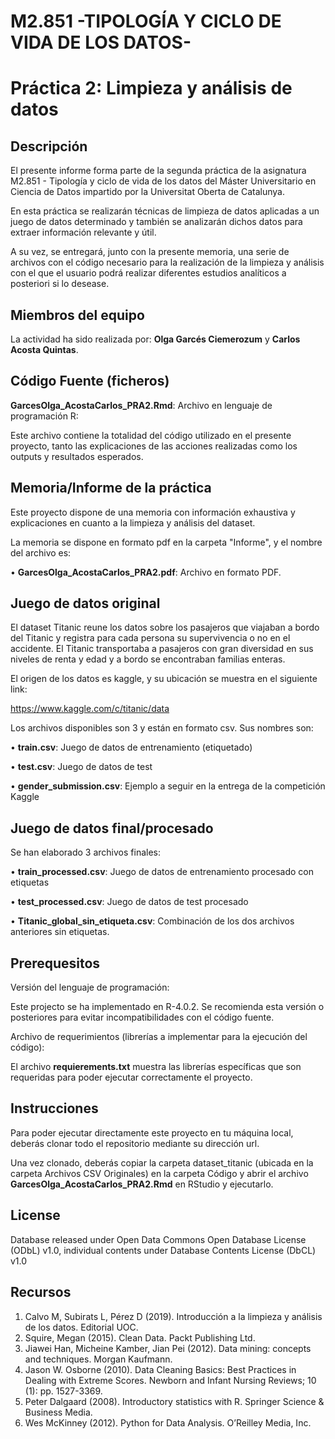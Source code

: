 # M2.851 -TIPOLOGÍA Y CICLO DE VIDA DE LOS DATOS-
# Práctica 2: Limpieza y análisis de datos

## Descripción

El presente informe forma parte de la segunda  práctica de la asignatura M2.851 - Tipología y ciclo de vida de los datos del Máster Universitario en Ciencia de Datos impartido por la Universitat Oberta de Catalunya.<p>

En esta práctica se realizarán técnicas de limpieza de datos aplicadas a un juego de datos determinado y también se analizarán dichos datos para extraer información relevante y útil.<p>

A su vez, se entregará, junto con la presente memoria, una serie de archivos con el código necesario para la realización de la limpieza y análisis con el que el usuario podrá realizar diferentes estudios analíticos a posteriori si lo desease.<p>


## Miembros del equipo

La actividad ha sido realizada por: **Olga Garcés Ciemerozum** y **Carlos Acosta Quintas**.
 
  
## Código Fuente (ficheros) 

**GarcesOlga_AcostaCarlos_PRA2.Rmd**: Archivo en lenguaje de programación R:<p>

Este archivo contiene la totalidad del código utilizado en el presente proyecto, tanto las explicaciones de las acciones realizadas como los outputs y resultados esperados.<p>

## Memoria/Informe de la práctica

Este proyecto dispone de una memoria con información exhaustiva y explicaciones en cuanto a la limpieza y análisis del dataset.<p>
La memoria se dispone en formato pdf en la carpeta "Informe", y el nombre del archivo es:
  
• **GarcesOlga_AcostaCarlos_PRA2.pdf**: Archivo en formato PDF.<p>

  
## Juego de datos original
  
El dataset Titanic reune los datos sobre los pasajeros que viajaban a bordo del Titanic y registra para cada persona su supervivencia o no en el accidente. El Titanic transportaba a pasajeros con gran diversidad en sus niveles de renta y edad y a bordo se encontraban familias enteras.

El origen de los datos es kaggle, y su ubicación se muestra en el siguiente link:

https://www.kaggle.com/c/titanic/data

Los archivos disponibles son 3 y están en formato csv. Sus nombres son:

• **train.csv**: Juego de datos de entrenamiento (etiquetado)<p>
• **test.csv**: Juego de datos de test<p>
• **gender_submission.csv**: Ejemplo a seguir en la entrega de la competición Kaggle<p>

## Juego de datos final/procesado
  
Se han elaborado 3 archivos finales:
  
• **train_processed.csv**: Juego de datos de entrenamiento procesado con etiquetas<p>
• **test_processed.csv**: Juego de datos de test procesado<p>
• **Titanic_global_sin_etiqueta.csv**: Combinación de los dos archivos anteriores sin etiquetas.<p>


## Prerequesitos
  
Versión del lenguaje de programación:<p>

Este projecto se ha implementado en R-4.0.2. Se recomienda esta versión o posteriores para evitar incompatibilidades con el código fuente.<p>
 
Archivo de requerimientos (librerías a implementar para la ejecución del código):<p>
  
El archivo **requierements.txt** muestra las librerías específicas que son requeridas para poder ejecutar correctamente el proyecto.<p>
  
## Instrucciones

Para poder ejecutar directamente este proyecto en tu máquina local, deberás clonar todo el repositorio mediante su dirección url.<p>
Una vez clonado, deberás copiar la carpeta dataset_titanic (ubicada en la carpeta Archivos CSV Originales) en la carpeta Código y abrir el archivo **GarcesOlga_AcostaCarlos_PRA2.Rmd** en RStudio y ejecutarlo.


## License

Database released under Open Data Commons Open Database License (ODbL) v1.0, individual contents under Database Contents License (DbCL) v1.0

## Recursos

1.	Calvo M, Subirats L, Pérez D (2019). Introducción a la limpieza y análisis de los datos. Editorial UOC.
2.	Squire, Megan (2015). Clean Data. Packt Publishing Ltd.
3.  Jiawei Han, Micheine Kamber, Jian Pei (2012). Data mining: concepts and techniques. Morgan Kaufmann.
4.	Jason W. Osborne (2010). Data Cleaning Basics: Best Practices in Dealing with Extreme Scores. Newborn and Infant Nursing Reviews; 10 (1): pp. 1527-3369.
5.	Peter Dalgaard (2008). Introductory statistics with R. Springer Science & Business Media.
6.	Wes McKinney (2012). Python for Data Analysis. O’Reilley Media, Inc.
